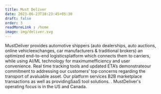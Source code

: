 ```yaml
---
title: Must Deliver
date: 2023-06-23T18:23:45+05:30
draft: false
order: 3
readMoreLink : /home
image: img/deliver.svg
---
```


 MustDeliver provides automotive shippers (auto dealerships, auto auctions, online vehicleexchanges, car
 manufacturers & traditional brokers) an optimized end-to-end logisticsplatform which connects them to
 carriers, while using AI/ML technology for maximumefficiency and user convenience. Real time tracking
 tools and updated ETA’s demonstrateour commitment to addressing our customers’ top concerns regarding the
 transport of avaluable asset. Our platform services B2B marketplace transactions as well as providingSaaS
 tool solutions. . MustDeliver's operating focus is in the US and Canada.

